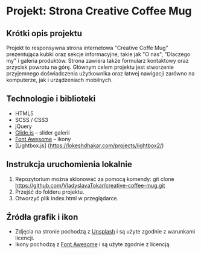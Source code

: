 # Projekt: Strona Creative Coffee Mug

## Krótki opis projektu
Projekt to responsywna strona internetowa "Creative Coffe Mug" prezentująca kubki oraz sekcje informacyjne, takie jak "O nas", "Dlaczego my" i galeria produktów. Strona zawiera także formularz kontaktowy oraz przycisk powrotu na górę. Głównym celem projektu jest stworzenie przyjemnego doświadczenia użytkownika oraz łatwej nawigacji zarówno na komputerze, jak i urządzeniach mobilnych.

## Technologie i biblioteki
- HTML5
- SCSS / CSS3
- jQuery
- [Glide.js](https://glidejs.com/) – slider galerii
- [Font Awesome](https://fontawesome.com/) – ikony
- [Lightbox.js] (https://lokeshdhakar.com/projects/lightbox2/)

## Instrukcja uruchomienia lokalnie
1. Repozytorium można sklonować za pomocą komendy:
   git clone https://github.com/VladyslavaTokar/creative-coffee-mug.git
2. Przejść do folderu projektu.
3. Otworzyć plik index.html w przeglądarce.

## Źródła grafik i ikon
- Zdjęcia na stronie pochodzą z [Unsplash](https://unsplash.com/) i są użyte zgodnie z warunkami licencji.  
- Ikony pochodzą z [Font Awesome](https://fontawesome.com/) i są użyte zgodnie z licencją.